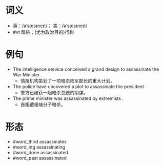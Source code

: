 # 词义
- 英：/əˈsæsɪneɪt/； 美：/əˈsæsɪneɪt/
- #vt 暗杀；(尤为政治目的)行刺
# 例句
- The intelligence service conceived a grand design to assassinate the War Minister .
	- 情报机构策划了一项暗杀陆军部长的重大计划。
- The police have uncovered a plot to assassinate the president .
	- 警方已破获一起暗杀总统的阴谋。
- The prime minister was assassinated by extremists .
	- 首相遭极端分子暗杀。
# 形态
- #word_third assassinates
- #word_ing assassinating
- #word_done assassinated
- #word_past assassinated
